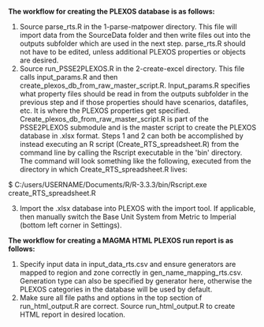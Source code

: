 **The workflow for creating the PLEXOS database is as follows:**

1.	Source parse_rts.R in the 1-parse-matpower directory. This file will import data from the SourceData folder and then write files out into the outputs subfolder which are used in the next step. parse_rts.R should not have to be edited, unless additional PLEXOS properties or objects are desired.
2.	Source run_PSSE2PLEXOS.R in the 2-create-excel directory. This file calls input_params.R and then create_plexos_db_from_raw_master_script.R. Input_params.R specifies what property files should be read in from the outputs subfolder in the previous step and if those properties should have scenarios, datafiles, etc. It is where the PLEXOS properties get specified. Create_plexos_db_from_raw_master_script.R is part of the PSSE2PLEXOS submodule and is the master script to create the PLEXOS database in .xlsx format. Steps 1 and 2 can both be accomplished by instead executing an R script (Create_RTS_spreadsheet.R) from the command line by calling the Rscript executable in the 'bin' directory. The command will look something like the following, executed from the directory in which Create_RTS_spreadsheet.R lives:

$ C:/users/USERNAME/Documents/R/R-3.3.3/bin/Rscript.exe create_RTS_spreadsheet.R

3.	Import the .xlsx database into PLEXOS with the import tool. If applicable, then manually switch the Base Unit System from Metric to Imperial (bottom left corner in Settings).

**The workflow for creating a MAGMA HTML PLEXOS run report is as follows:**

1.	Specify input data in input_data_rts.csv and ensure generators are mapped to region and zone correctly in gen_name_mapping_rts.csv. Generation type can also be specified by generator here, otherwise the PLEXOS categories in the database will be used by default.
2.	Make sure all file paths and options in the top section of run_html_output.R are correct. Source run_html_output.R to create HTML report in desired location.
